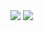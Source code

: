 <span><img align="center" src="https://github-readme-stats.vercel.app/api?username=lotz84&hide=contribs" /></span>
<span><img align="center" src="https://github-readme-stats.vercel.app/api/top-langs/?username=lotz84&layout=compact" /></span>
